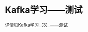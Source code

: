 Kafka学习——测试
==================


详情见[Kafka学习（3）——测试](http://blog.csdn.net/weitry/article/details/53007507)